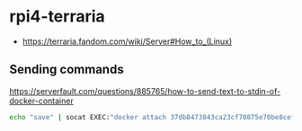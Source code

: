 # rpi4-terraria

* <https://terraria.fandom.com/wiki/Server#How_to_(Linux)>

## Sending commands

<https://serverfault.com/questions/885765/how-to-send-text-to-stdin-of-docker-container>  

```bash
echo "save" | socat EXEC:"docker attach 37db8473843ca23cf70875e70be8cef915da41e8c0655a8f284c445d957954b9",pty STDIN
```
